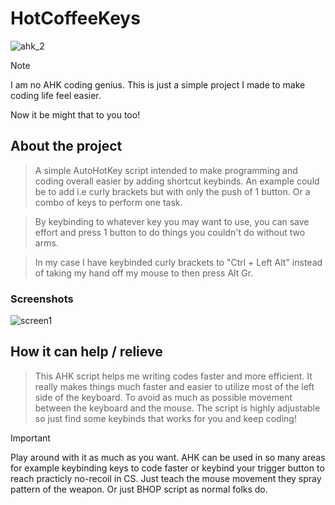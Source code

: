 
# HotCoffeeKeys


![ahk_2](https://github.com/user-attachments/assets/b111aaf8-e78b-46ca-9b32-8064714d9c3f)


> [!NOTE]
> I am no AHK coding genius. This is just a simple project I made to make coding life feel easier.
> 
> Now it be might that to you too!

## About the project

> A simple AutoHotKey script intended to make programming and coding overall easier by adding shortcut keybinds.
An example could be to add i.e curly brackets but with only the push of 1 button. Or a combo of keys to perform one task. 

> By keybinding to whatever key you may want to use, you can save effort and press 1 button to do things you couldn't do without two arms.

> In my case I have keybinded curly brackets to "Ctrl + Left Alt" instead of taking my hand off my mouse to then press Alt Gr.

### Screenshots 
![screen1](https://github.com/user-attachments/assets/8141a50d-13a7-454f-b0ba-08aefb940218)

## How it can help / relieve
> This AHK script helps me writing codes faster and more efficient. It really makes things much faster and easier to utilize most of the left side of the keyboard.
> To avoid as much as possible movement between the keyboard and the mouse. The script is highly adjustable so just find some keybinds that works for you and keep coding!

> [!IMPORTANT]
> Play around with it as much as you want. AHK can be used in so many areas for example keybinding keys to code faster or keybind your trigger button to reach practicly no-recoil in CS. Just teach the mouse movement they spray pattern of the weapon. Or just BHOP script as normal folks do. 
